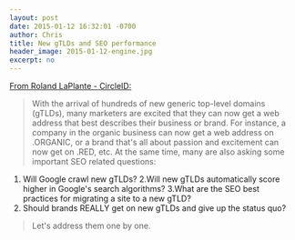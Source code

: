 ```yaml
---
layout: post
date: 2015-01-12 16:32:01 -0700
author: Chris
title: New gTLDs and SEO performance
header_image: 2015-01-12-engine.jpg
excerpt: no
---
```


[From Roland LaPlante - CircleID:](http://www.circleid.com/posts/20150112_new_gtlds_show_promising_seo_performance/)

> With the arrival of hundreds of new generic top-level domains (gTLDs), many marketers are excited that they can now get a web address that best describes their business or brand. For instance, a company in the organic business can now get a web address on .ORGANIC, or a brand that's all about passion and excitement can now get on .RED, etc. At the same time, many are also asking some important SEO related questions:
> 
1. Will Google crawl new gTLDs?
2.Will new gTLDs automatically score higher in Google's search algorithms?
3.What are the SEO best practices for migrating a site to a new gTLD?
4. Should brands REALLY get on new gTLDs and give up the status quo?
> 
> Let's address them one by one.